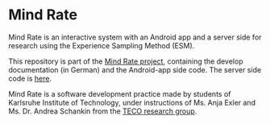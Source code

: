 # Mind Rate

Mind Rate is an interactive system with an Android app and a server side for research using the Experience Sampling Method (ESM).

This repository is part of the [Mind Rate project](https://github.com/apm1467/mind-rate), containing the develop documentation (in German) and the Android-app side code. The server side  code is [here](https://github.com/apm1467/mind-rate-server-docker).

Mind Rate is a software development practice made by students of Karlsruhe Institute of Technology, under instructions of Ms. Anja Exler and Ms. Dr. Andrea Schankin from the [TECO research group](http://www.teco.kit.edu).